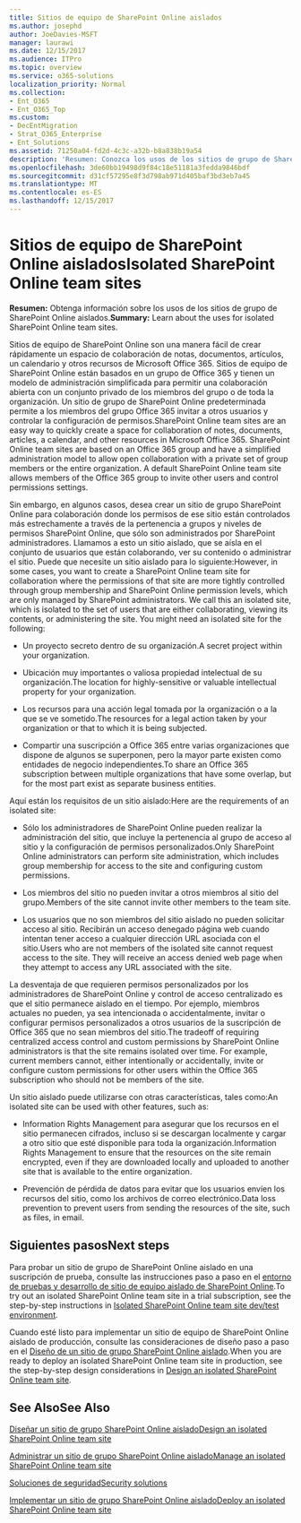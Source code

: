 ```yaml
---
title: Sitios de equipo de SharePoint Online aislados
ms.author: josephd
author: JoeDavies-MSFT
manager: laurawi
ms.date: 12/15/2017
ms.audience: ITPro
ms.topic: overview
ms.service: o365-solutions
localization_priority: Normal
ms.collection:
- Ent_O365
- Ent_O365_Top
ms.custom:
- DecEntMigration
- Strat_O365_Enterprise
- Ent_Solutions
ms.assetid: 71250a04-fd2d-4c3c-a32b-b8a838b19a54
description: 'Resumen: Conozca los usos de los sitios de grupo de SharePoint Online aislados.'
ms.openlocfilehash: 3de60bb19498d9f84c18e51181a3fedda9846bdf
ms.sourcegitcommit: d31cf57295e8f3d798ab971d405baf3bd3eb7a45
ms.translationtype: MT
ms.contentlocale: es-ES
ms.lasthandoff: 12/15/2017
---
```

# <a name="isolated-sharepoint-online-team-sites"></a><span data-ttu-id="919f5-103">Sitios de equipo de SharePoint Online aislados</span><span class="sxs-lookup"><span data-stu-id="919f5-103">Isolated SharePoint Online team sites</span></span>

 <span data-ttu-id="919f5-104">**Resumen:** Obtenga información sobre los usos de los sitios de grupo de SharePoint Online aislados.</span><span class="sxs-lookup"><span data-stu-id="919f5-104">**Summary:** Learn about the uses for isolated SharePoint Online team sites.</span></span>
  
<span data-ttu-id="919f5-p101">Sitios de equipo de SharePoint Online son una manera fácil de crear rápidamente un espacio de colaboración de notas, documentos, artículos, un calendario y otros recursos de Microsoft Office 365. Sitios de equipo de SharePoint Online están basados en un grupo de Office 365 y tienen un modelo de administración simplificada para permitir una colaboración abierta con un conjunto privado de los miembros del grupo o de toda la organización. Un sitio de grupo de SharePoint Online predeterminada permite a los miembros del grupo Office 365 invitar a otros usuarios y controlar la configuración de permisos.</span><span class="sxs-lookup"><span data-stu-id="919f5-p101">SharePoint Online team sites are an easy way to quickly create a space for collaboration of notes, documents, articles, a calendar, and other resources in Microsoft Office 365. SharePoint Online team sites are based on an Office 365 group and have a simplified administration model to allow open collaboration with a private set of group members or the entire organization. A default SharePoint Online team site allows members of the Office 365 group to invite other users and control permissions settings.</span></span>
  
<span data-ttu-id="919f5-p102">Sin embargo, en algunos casos, desea crear un sitio de grupo SharePoint Online para colaboración donde los permisos de ese sitio están controlados más estrechamente a través de la pertenencia a grupos y niveles de permisos SharePoint Online, que sólo son administrados por SharePoint administradores. Llamamos a esto un sitio aislado, que se aísla en el conjunto de usuarios que están colaborando, ver su contenido o administrar el sitio. Puede que necesite un sitio aislado para lo siguiente:</span><span class="sxs-lookup"><span data-stu-id="919f5-p102">However, in some cases, you want to create a SharePoint Online team site for collaboration where the permissions of that site are more tightly controlled through group membership and SharePoint Online permission levels, which are only managed by SharePoint administrators. We call this an isolated site, which is isolated to the set of users that are either collaborating, viewing its contents, or administering the site. You might need an isolated site for the following:</span></span>
  
- <span data-ttu-id="919f5-111">Un proyecto secreto dentro de su organización.</span><span class="sxs-lookup"><span data-stu-id="919f5-111">A secret project within your organization.</span></span>
    
- <span data-ttu-id="919f5-112">Ubicación muy importantes o valiosa propiedad intelectual de su organización.</span><span class="sxs-lookup"><span data-stu-id="919f5-112">The location for highly-sensitive or valuable intellectual property for your organization.</span></span>
    
- <span data-ttu-id="919f5-113">Los recursos para una acción legal tomada por la organización o a la que se ve sometido.</span><span class="sxs-lookup"><span data-stu-id="919f5-113">The resources for a legal action taken by your organization or that to which it is being subjected.</span></span>
    
- <span data-ttu-id="919f5-114">Compartir una suscripción a Office 365 entre varias organizaciones que dispone de algunos se superponen, pero la mayor parte existen como entidades de negocio independientes.</span><span class="sxs-lookup"><span data-stu-id="919f5-114">To share an Office 365 subscription between multiple organizations that have some overlap, but for the most part exist as separate business entities.</span></span>
    
<span data-ttu-id="919f5-115">Aquí están los requisitos de un sitio aislado:</span><span class="sxs-lookup"><span data-stu-id="919f5-115">Here are the requirements of an isolated site:</span></span>
  
- <span data-ttu-id="919f5-116">Sólo los administradores de SharePoint Online pueden realizar la administración del sitio, que incluye la pertenencia al grupo de acceso al sitio y la configuración de permisos personalizados.</span><span class="sxs-lookup"><span data-stu-id="919f5-116">Only SharePoint Online administrators can perform site administration, which includes group membership for access to the site and configuring custom permissions.</span></span>
    
- <span data-ttu-id="919f5-117">Los miembros del sitio no pueden invitar a otros miembros al sitio del grupo.</span><span class="sxs-lookup"><span data-stu-id="919f5-117">Members of the site cannot invite other members to the team site.</span></span>
    
- <span data-ttu-id="919f5-p103">Los usuarios que no son miembros del sitio aislado no pueden solicitar acceso al sitio. Recibirán un acceso denegado página web cuando intentan tener acceso a cualquier dirección URL asociada con el sitio.</span><span class="sxs-lookup"><span data-stu-id="919f5-p103">Users who are not members of the isolated site cannot request access to the site. They will receive an access denied web page when they attempt to access any URL associated with the site.</span></span>
    
<span data-ttu-id="919f5-p104">La desventaja de que requieren permisos personalizados por los administradores de SharePoint Online y control de acceso centralizado es que el sitio permanece aislado en el tiempo. Por ejemplo, miembros actuales no pueden, ya sea intencionada o accidentalmente, invitar o configurar permisos personalizados a otros usuarios de la suscripción de Office 365 que no sean miembros del sitio.</span><span class="sxs-lookup"><span data-stu-id="919f5-p104">The tradeoff of requiring centralized access control and custom permissions by SharePoint Online administrators is that the site remains isolated over time. For example, current members cannot, either intentionally or accidentally, invite or configure custom permissions for other users within the Office 365 subscription who should not be members of the site.</span></span>
  
<span data-ttu-id="919f5-122">Un sitio aislado puede utilizarse con otras características, tales como:</span><span class="sxs-lookup"><span data-stu-id="919f5-122">An isolated site can be used with other features, such as:</span></span>
  
- <span data-ttu-id="919f5-123">Information Rights Management para asegurar que los recursos en el sitio permanecen cifrados, incluso si se descargan localmente y cargar a otro sitio que esté disponible para toda la organización.</span><span class="sxs-lookup"><span data-stu-id="919f5-123">Information Rights Management to ensure that the resources on the site remain encrypted, even if they are downloaded locally and uploaded to another site that is available to the entire organization.</span></span>
    
- <span data-ttu-id="919f5-124">Prevención de pérdida de datos para evitar que los usuarios envíen los recursos del sitio, como los archivos de correo electrónico.</span><span class="sxs-lookup"><span data-stu-id="919f5-124">Data loss prevention to prevent users from sending the resources of the site, such as files, in email.</span></span>
    
## <a name="next-steps"></a><span data-ttu-id="919f5-125">Siguientes pasos</span><span class="sxs-lookup"><span data-stu-id="919f5-125">Next steps</span></span>

<span data-ttu-id="919f5-126">Para probar un sitio de grupo de SharePoint Online aislado en una suscripción de prueba, consulte las instrucciones paso a paso en el [entorno de pruebas y desarrollo de sitio de equipo aislado de SharePoint Online](isolated-sharepoint-online-team-site-dev-test-environment.md).</span><span class="sxs-lookup"><span data-stu-id="919f5-126">To try out an isolated SharePoint Online team site in a trial subscription, see the step-by-step instructions in [Isolated SharePoint Online team site dev/test environment](isolated-sharepoint-online-team-site-dev-test-environment.md).</span></span>
  
<span data-ttu-id="919f5-127">Cuando esté listo para implementar un sitio de equipo de SharePoint Online aislado de producción, consulte las consideraciones de diseño paso a paso en el [Diseño de un sitio de grupo SharePoint Online aislado](design-an-isolated-sharepoint-online-team-site.md).</span><span class="sxs-lookup"><span data-stu-id="919f5-127">When you are ready to deploy an isolated SharePoint Online team site in production, see the step-by-step design considerations in [Design an isolated SharePoint Online team site](design-an-isolated-sharepoint-online-team-site.md).</span></span>
  
## <a name="see-also"></a><span data-ttu-id="919f5-128">See Also</span><span class="sxs-lookup"><span data-stu-id="919f5-128">See Also</span></span>

[<span data-ttu-id="919f5-129">Diseñar un sitio de grupo SharePoint Online aislado</span><span class="sxs-lookup"><span data-stu-id="919f5-129">Design an isolated SharePoint Online team site</span></span>](design-an-isolated-sharepoint-online-team-site.md)
  
[<span data-ttu-id="919f5-130">Administrar un sitio de grupo SharePoint Online aislado</span><span class="sxs-lookup"><span data-stu-id="919f5-130">Manage an isolated SharePoint Online team site</span></span>](manage-an-isolated-sharepoint-online-team-site.md)
  
[<span data-ttu-id="919f5-131">Soluciones de seguridad</span><span class="sxs-lookup"><span data-stu-id="919f5-131">Security solutions</span></span>](security-solutions.md)

[<span data-ttu-id="919f5-132">Implementar un sitio de grupo SharePoint Online aislado</span><span class="sxs-lookup"><span data-stu-id="919f5-132">Deploy an isolated SharePoint Online team site</span></span>](deploy-an-isolated-sharepoint-online-team-site.md)


